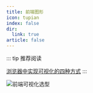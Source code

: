 ```yaml
---
title: 前端图形
icon: tupian
index: false
dir:
  link: true
article: false
---
```


::: tip 推荐阅读

[浏览器中实现可视化的四种方式](https://zhuanlan.zhihu.com/p/192639923)
:::

![前端可视化选型](https://zfh-nanjing-bucket.oss-cn-nanjing.aliyuncs.com/blog-images/%E5%89%8D%E7%AB%AF%E5%8F%AF%E8%A7%86%E5%8C%96%E9%80%89%E5%9E%8B.png)
